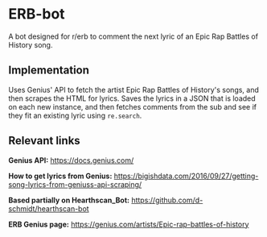 # ERB-bot
 
 A bot designed for r/erb to comment the next lyric of an Epic Rap Battles of History song.


## Implementation

Uses Genius' API to fetch the artist Epic Rap Battles of History's songs, and then scrapes the HTML for lyrics. Saves the lyrics in a JSON that is loaded on each new instance, and then fetches comments from the sub and see if they fit an existing lyric using `re.search`.

## Relevant links

**Genius API:** https://docs.genius.com/

**How to get lyrics from Genius:** https://bigishdata.com/2016/09/27/getting-song-lyrics-from-geniuss-api-scraping/

**Based partially on Hearthscan_Bot:** https://github.com/d-schmidt/hearthscan-bot

**ERB Genius page:** https://genius.com/artists/Epic-rap-battles-of-history
